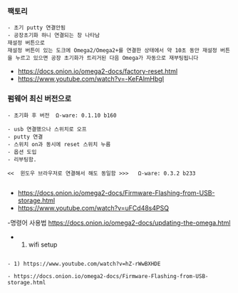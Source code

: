 

### 팩토리
```
- 초기 putty 연결안됨
- 공장초기화 하니 연결되는 창 나타남
재설정 버튼으로
재설정 버튼이 있는 도크에 Omega2/Omega2+를 연결한 상태에서 약 10초 동안 재설정 버튼을 누르고 있으면 공장 초기화가 트리거된 다음 Omega가 자동으로 재부팅됩니다

```
- https://docs.onion.io/omega2-docs/factory-reset.html
- https://www.youtube.com/watch?v=-KeFAlmHbgI


### 펌웨어 최신 버전으로
```
- 초기화 후 버전  Ω-ware: 0.1.10 b160

- usb 연결했으나 스위치로 오프
- putty 연결
- 스위치 on과 동시에 reset 스위치 누름
- 옵션 도입
- 리부팅함.

<<  윈도우 브라우저로 연결해서 해도 동일함 >>>   Ω-ware: 0.3.2 b233


```
- https://docs.onion.io/omega2-docs/Firmware-Flashing-from-USB-storage.html
- https://www.youtube.com/watch?v=uFCd48s4PSQ

-명령어 사용법  https://docs.onion.io/omega2-docs/updating-the-omega.html

- 1) wifi setup

```

- 1) https://www.youtube.com/watch?v=hZ-rWwBXHDE

- https://docs.onion.io/omega2-docs/Firmware-Flashing-from-USB-storage.html

